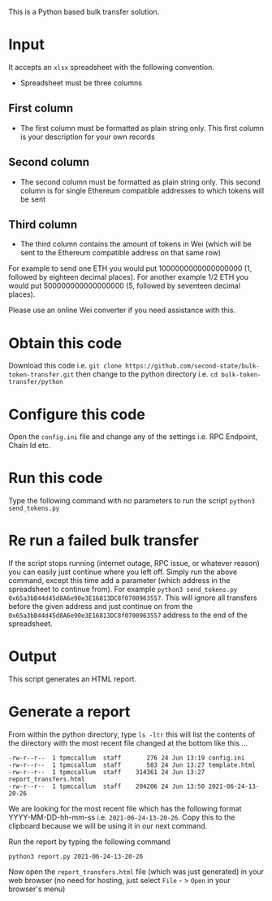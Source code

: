 This is a Python based bulk transfer solution.

# Input

It accepts an `xlsx` spreadsheet with the following convention.

- Spreadsheet must be three columns

## First column

- The first column must be formatted as plain string only. This first column is your description for your own records

## Second column

- The second column must be formatted as plain string only. This second column is for single Ethereum compatible addresses to which tokens will be sent

## Third column

- The third column contains the amount of tokens in Wei (which will be sent to the Ethereum compatible address on that same row)

For example to send one ETH you would put 1000000000000000000 (1, followed by eighteen decimal places). For another example 1/2 ETH you would put 500000000000000000 (5, followed by seventeen decimal places).

Please use an online Wei converter if you need assistance with this.

# Obtain this code

Download this code i.e. `git clone https://github.com/second-state/bulk-token-transfer.git` then change to the python directory i.e. `cd bulk-token-transfer/python`

# Configure this code

Open the `config.ini` file and change any of the settings i.e. RPC Endpoint, Chain Id etc.

# Run this code

Type the following command with no parameters to run the script `python3 send_tokens.py` 

# Re run a failed bulk transfer

If the script stops running (internet outage, RPC issue, or whatever reason) you can easily just continue where you left off. Simply run the above command, except this time add a parameter (which address in the spreadsheet to continue from). For example `python3 send_tokens.py 0x65a3bB44d45d8A6e90e3E16813DC8f0700963557`. This will ignore all transfers before the given address and just continue on from the `0x65a3bB44d45d8A6e90e3E16813DC8f0700963557` address to the end of the spreadsheet.

# Output

This script generates an HTML report.

# Generate a report

From within the python directory, type `ls -ltr` this will list the contents of the directory with the most recent file changed at the bottom like this ...

```
-rw-r--r--  1 tpmccallum  staff       276 24 Jun 13:19 config.ini
-rw-r--r--  1 tpmccallum  staff       503 24 Jun 13:27 template.html
-rw-r--r--  1 tpmccallum  staff    314361 24 Jun 13:27 report_transfers.html
-rw-r--r--  1 tpmccallum  staff    204206 24 Jun 13:50 2021-06-24-13-20-26
```
We are looking for the most recent file which has the following format YYYY-MM-DD-hh-mm-ss i.e. `2021-06-24-13-20-26`. Copy this to the clipboard because we will be using it in our next command.

Run the report by typing the following command

```
python3 report.py 2021-06-24-13-20-26
```

Now open the `report_transfers.html` file (which was just generated) in your web browser (no need for hosting, just select `File` - > `Open` in your browser's menu)
